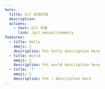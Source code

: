 ```yaml
---
hero:
  title: Git 在线文档
  description:
  actions:
    - text: Git 手册
      link: /git_manual/summary
features:
  - title: Hello
    emoji: 💎
    description: Put hello description here
  - title: World
    emoji: 🌈
    description: Put world description here
  - title: '!'
    emoji: 🚀
    description: Put ! description here
---
```

